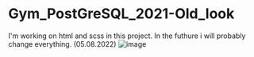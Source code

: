 # Gym_PostGreSQL_2021-Old_look
I'm working on html and scss in this project. In the futhure i will probably change everything. (05.08.2022)
![image](https://github.com/Heixxx/Gym_PostGreSQL_2022-Old_look/assets/101058402/c055399d-6332-4096-b3c7-f22b8a8df2e8)
